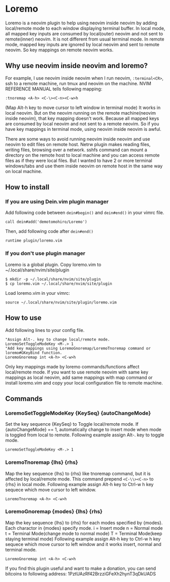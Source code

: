 # Loremo
Loremo is a neovim plugin to help using neovim inside neovim by adding local/remote mode to each window displaying terminal buffer.
In local mode, all mapped key inputs are consumed by local(outer) neovim and not sent to remote(inner) neovim.
It is not different from usual terminal mode.
In remote mode, mapped key inputs are ignored by local neovim and sent to remote neovim.
So key mappings on remote neovim works.

## Why use neovim inside neovim and loremo?
For example, I use neovim inside neovim when I run neovim, `:terminal<CR>`, ssh to a remote machine, run tmux and neovim on the machine.
NVIM REFERENCE MANUAL tells following mapping:
```viml
:tnoremap <A-h> <C-\><C-n><C-w>h
```
(Map Alt-h key to move cursor to left window in terminal mode)
It works in local neovim.
But on the neovim running on the remote machine(neovim inside neovim), that key mapping doesn't work.
Because all mapped keys are consumed by local neovim and not sent to a remote neovim.
So if you have key mappings in terminal mode, using neovim inside neovim is awful.

There are some ways to avoid running neovim inside neovim and use neovim to edit files on remote host.
Netrw plugin makes reading files, writing files, browsing over a network.
sshfs command can mount a directory on the remote host to local machine and you can access remote files as if they were local files.
But I wanted to have 2 or more terminal windows/tabs and use them inside neovim on remote host in the same way on local machine.

## How to install
### If you are using Dein.vim plugin manager
Add following code between `dein#begin()` and `dein#end()` in your vimrc file.
```viml
call dein#add('demotomohiro/Loremo')
```

Then, add following code after `dein#end()`
```viml
runtime plugin/loremo.vim
```

### If you don't use plugin manager
Loremo is a global plugin.
Copy loremo.vim to ~/.local/share/nvim/site/plugin
```console
$ mkdir -p ~/.local/share/nvim/site/plugin
$ cp loremo.vim ~/.local/share/nvim/site/plugin
```
Load loremo.vim in your vimrc:
```viml
source ~/.local/share/nvim/site/plugin/loremo.vim
```

## How to use
Add following lines to your config file.
```viml
"Assign Alt-. key to change local/remote mode.
LoremoSetToggleModeKey <M-.> 1
"Add key mappings using LoremoGnoremap/LoremoTnoremap command or loremo#GKeyBind function.
LoremoGnoremap int <A-h> <C-w>h
```

Only key mappings made by loremo commands/functions affect local/remote mode.
If you want to use remote neovim with same key mappings as local neovim, add same mappings with map command or install loremo.vim and copy your local configuration file to remote machine.

## Commands
### LoremoSetToggleModeKey {KeySeq} {autoChangeMode}
Set the key sequence {KeySeq} to Toggle local/remote mode.
If {autoChangeMode} == 1, automatically change to insert mode when mode is toggled from local to remote.
Following example assign Alt-. key to toggle mode.
```viml
LoremoSetToggleModeKey <M-.> 1
```

### LoremoTnoremap {lhs} {rhs}
Map the key sequence {lhs} to {rhs} like tnoremap command, but it is affected by local/remote mode.
This command prepend `<C-\\><C-n>` to {rhs} in local mode.
Following example assign Alt-h key to Ctrl-w h key sequece which move cursor to left window.
```viml
LoremoTnoremap <A-h> <C-w>h
```

### LoremoGnoremap {modes} {lhs} {rhs}
Map the key sequence {lhs} to {rhs} for each modes specified by {modes}.
Each charactor in {modes} specify mode.
i = Insert mode
n = Normal mode
t = Terminal Mode(change mode to normal mode)
T = Terminal Mode(keep staying terminal mode)
Following example assign Alt-h key to Ctrl-w h key sequece which move cursor to left window and it works insert, normal and terminal mode.
```viml
LoremoGnoremap int <A-h> <C-w>h
```

If you find this plugin useful and want to make a donation, you can send bitcoins to following address:
1PztUAzRf42BrzziGFeXh2hynT3qDkUADS
